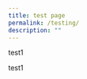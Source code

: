 ```yaml
---
title: test page
permalink: /testing/
description: ""
---
```

<div class="row">
  <div class="col-6">
    <p>test1</p>
  </div>
  <div class="col-6">
    <p>test1</p>
  </div>
</div>